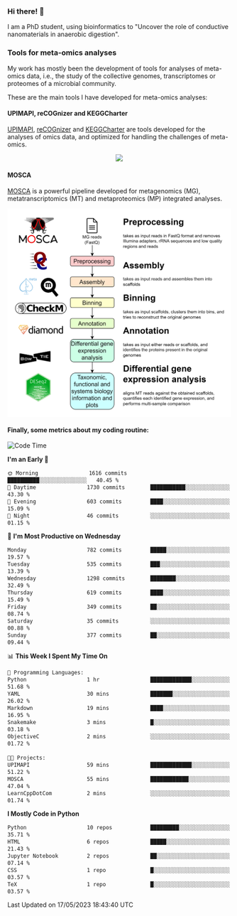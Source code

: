 ### Hi there! 👋

I am a PhD student, using bioinformatics to "Uncover the role of conductive nanomaterials in anaerobic digestion".

### Tools for meta-omics analyses

My work has mostly been the development of tools for analyses of meta-omics data, i.e., the study of the collective genomes, transcriptomes or proteomes of a microbial community.

These are the main tools I have developed for meta-omics analyses:

#### UPIMAPI, reCOGnizer and KEGGCharter

[UPIMAPI](https://github.com/iquasere/UPIMAPI), [reCOGnizer](https://github.com/iquasere/reCOGnizer) and [KEGGCharter](https://github.com/iquasere/KEGGCharter) are tools developed for the analyses of omics data, and optimized for handling the challenges of meta-omics.

<p align="center">
    <img src="assets/annotation_paper.png">
</p>

#### MOSCA

[MOSCA](https://github.com/iquasere/MOSCA) is a powerful pipeline developed for metagenomics (MG), metatranscriptomics (MT) and metaproteomics (MP) integrated analyses.

<p align="center">
    <img src="assets/mosca_workflow.png" align="center" width="700">
</p>


#### Finally, some metrics about my coding routine:

<!--START_SECTION:waka-->
![Code Time](http://img.shields.io/badge/Code%20Time-564%20hrs%2047%20mins-blue)

**I'm an Early 🐤** 

```text
🌞 Morning                1616 commits        ██████████░░░░░░░░░░░░░░░   40.45 % 
🌆 Daytime                1730 commits        ███████████░░░░░░░░░░░░░░   43.30 % 
🌃 Evening                603 commits         ████░░░░░░░░░░░░░░░░░░░░░   15.09 % 
🌙 Night                  46 commits          ░░░░░░░░░░░░░░░░░░░░░░░░░   01.15 % 
```
📅 **I'm Most Productive on Wednesday** 

```text
Monday                   782 commits         █████░░░░░░░░░░░░░░░░░░░░   19.57 % 
Tuesday                  535 commits         ███░░░░░░░░░░░░░░░░░░░░░░   13.39 % 
Wednesday                1298 commits        ████████░░░░░░░░░░░░░░░░░   32.49 % 
Thursday                 619 commits         ████░░░░░░░░░░░░░░░░░░░░░   15.49 % 
Friday                   349 commits         ██░░░░░░░░░░░░░░░░░░░░░░░   08.74 % 
Saturday                 35 commits          ░░░░░░░░░░░░░░░░░░░░░░░░░   00.88 % 
Sunday                   377 commits         ██░░░░░░░░░░░░░░░░░░░░░░░   09.44 % 
```


📊 **This Week I Spent My Time On** 

```text
💬 Programming Languages: 
Python                   1 hr                █████████████░░░░░░░░░░░░   51.68 % 
YAML                     30 mins             ███████░░░░░░░░░░░░░░░░░░   26.02 % 
Markdown                 19 mins             ████░░░░░░░░░░░░░░░░░░░░░   16.95 % 
Snakemake                3 mins              █░░░░░░░░░░░░░░░░░░░░░░░░   03.18 % 
ObjectiveC               2 mins              ░░░░░░░░░░░░░░░░░░░░░░░░░   01.72 % 

🐱‍💻 Projects: 
UPIMAPI                  59 mins             █████████████░░░░░░░░░░░░   51.22 % 
MOSCA                    55 mins             ████████████░░░░░░░░░░░░░   47.04 % 
LearnCppDotCom           2 mins              ░░░░░░░░░░░░░░░░░░░░░░░░░   01.74 % 
```

**I Mostly Code in Python** 

```text
Python                   10 repos            █████████░░░░░░░░░░░░░░░░   35.71 % 
HTML                     6 repos             █████░░░░░░░░░░░░░░░░░░░░   21.43 % 
Jupyter Notebook         2 repos             ██░░░░░░░░░░░░░░░░░░░░░░░   07.14 % 
CSS                      1 repo              █░░░░░░░░░░░░░░░░░░░░░░░░   03.57 % 
TeX                      1 repo              █░░░░░░░░░░░░░░░░░░░░░░░░   03.57 % 
```




 Last Updated on 17/05/2023 18:43:40 UTC
<!--END_SECTION:waka-->
